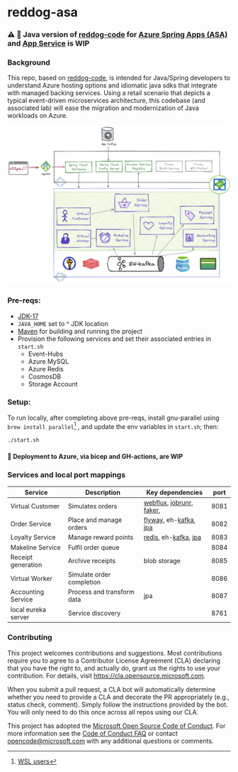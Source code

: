 
# reddog-asa

### :warning: :construction: Java version of [reddog-code](https://github.com/Azure/reddog-code) for [Azure Spring Apps (ASA)](https://docs.microsoft.com/en-us/azure/spring-apps/) and [App Service](https://docs.microsoft.com/en-us/azure/app-service/) is WIP

### Background

This repo, based on [reddog-code](https://github.com/Azure/reddog-code), is intended for Java/Spring developers to understand Azure hosting options and idiomatic java sdks that integrate with managed backing services. Using a retail scenario that depicts a typical event-driven microservices architecture, this codebase (and associated lab) will ease the migration and modernization of Java workloads on Azure. 


![](ancillary/architecture.png)

### Pre-reqs:

- [JDK-17](https://learn.microsoft.com/en-us/java/openjdk/overview)
- `JAVA_HOME` set to ^ JDK location
- [Maven](https://maven.apache.org/download.cgi) for building and running the project
- Provision the following services and set their associated entries in `start.sh`
  - Event-Hubs
  - Azure MySQL
  - Azure Redis
  - CosmosDB
  - Storage Account

### Setup:

To run locally, after completing above pre-reqs, install gnu-parallel using `brew install parallel`[^1] , and update the env variables in `start.sh`; then:

```bash
./start.sh
```

#### :construction: Deployment to Azure, via bicep and GH-actions, are WIP

[^1]:[WSL users](https://docs.brew.sh/Homebrew-on-Linux)

### Services and local port mappings

| Service             | Description                | Key dependencies                                             | port |
| ------------------- | -------------------------- | ------------------------------------------------------------ | ---- |
| Virtual Customer    | Simulates orders           | [webflux](https://docs.spring.io/spring-framework/docs/current/reference/html/web-reactive.html), [jobrunr](https://github.com/jobrunr/jobrunr#readme), [faker](https://github.com/DiUS/java-faker#readme), | 8081 |
| Order Service       | Place and manage orders    | [flyway](https://github.com/flyway/flyway#readme), eh-[kafka](https://spring.io/projects/spring-kafka), [jpa](https://spring.io/guides/gs/accessing-data-jpa/) | 8082 |
| Loyalty Service     | Manage reward points       | [redis](https://github.com/spring-projects/spring-data-redis/blob/main/src/main/asciidoc/reference/reactive-redis.adoc), eh-[kafka](https://spring.io/projects/spring-kafka), [jpa](https://spring.io/guides/gs/accessing-data-jpa/) | 8083 |
| Makeline Service    | Fulfil order queue         |                                                              | 8084 |
| Receipt generation  | Archive receipts           | blob storage                                                 | 8085 |
| Virtual Worker      | Simulate order completion  |                                                              | 8086 |
| Accounting Service  | Process and transform data | jpa                                                          | 8087 |
| local eureka server | Service discovery          |                                                              | 8761 |

### Contributing

This project welcomes contributions and suggestions.  Most contributions require you to agree to a
Contributor License Agreement (CLA) declaring that you have the right to, and actually do, grant us
the rights to use your contribution. For details, visit https://cla.opensource.microsoft.com.

When you submit a pull request, a CLA bot will automatically determine whether you need to provide
a CLA and decorate the PR appropriately (e.g., status check, comment). Simply follow the instructions
provided by the bot. You will only need to do this once across all repos using our CLA.

This project has adopted the [Microsoft Open Source Code of Conduct](https://opensource.microsoft.com/codeofconduct/).
For more information see the [Code of Conduct FAQ](https://opensource.microsoft.com/codeofconduct/faq/) or
contact [opencode@microsoft.com](mailto:opencode@microsoft.com) with any additional questions or comments.